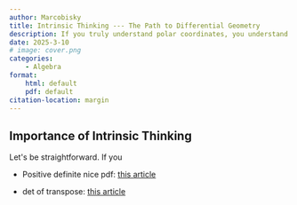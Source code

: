 ```yaml
---
author: Marcobisky
title: Intrinsic Thinking --- The Path to Differential Geometry
description: If you truly understand polar coordinates, you understand manifolds!
date: 2025-3-10
# image: cover.png
categories:
    - Algebra
format: 
    html: default
    pdf: default
citation-location: margin
---
```


## Importance of Intrinsic Thinking

Let's be straightforward. If you 

- Positive definite nice pdf:
[this article](https://math.emory.edu/~lchen41/teaching/2020_Fall/Section_8-3.pdf)

- det of transpose:
[this article](https://math.stackexchange.com/questions/598258/geometric-interpretation-of-detat-deta)
